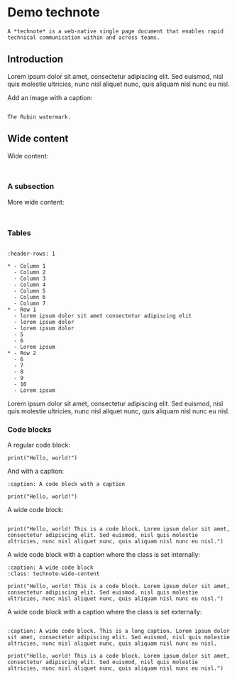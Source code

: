 # Demo technote

```{abstract}
A *technote* is a web-native single page document that enables rapid technical communication within and across teams.
```

## Introduction

Lorem ipsum dolor sit amet, consectetur adipiscing elit. Sed euismod, nisl quis molestie ultricies, nunc nisl aliquet nunc, quis aliquam nisl nunc eu nisl.

Add an image with a caption:

```{figure} rubin-watermark.png

The Rubin watermark.
```

## Wide content

Wide content:

```{rst-class} technote-wide-content
```

```{image} https://placehold.co/1200x400
```

### A subsection

More wide content:

```{rst-class} technote-wide-content
```

```{image} https://placehold.co/1200x400
```

### Tables

```{rst-class} technote-wide-content
```

```{list-table}
:header-rows: 1

* - Column 1
  - Column 2
  - Column 3
  - Column 4
  - Column 5
  - Column 6
  - Column 7
* - Row 1
  - lorem ipsum dolor sit amet consectetur adipiscing elit
  - lorem ipsum dolor
  - lorem ipsum dolor
  - 5
  - 6
  - Lorem ipsum
* - Row 2
  - 6
  - 7
  - 8
  - 9
  - 10
  - Lorem ipsum
```

Lorem ipsum dolor sit amet, consectetur adipiscing elit. Sed euismod, nisl quis molestie ultricies, nunc nisl aliquet nunc, quis aliquam nisl nunc eu nisl.

### Code blocks

A regular code block:

```{code-block} python
print("Hello, world!")
```

And with a caption:

```{code-block} python
:caption: A code block with a caption

print("Hello, world!")
```

A wide code block:

```{rst-class} technote-wide-content
```

```{code-block} python
print("Hello, world! This is a code block. Lorem ipsum dolor sit amet, consectetur adipiscing elit. Sed euismod, nisl quis molestie ultricies, nunc nisl aliquet nunc, quis aliquam nisl nunc eu nisl.")
```

A wide code block with a caption where the class is set internally:

```{code-block} python
:caption: A wide code block
:class: technote-wide-content

print("Hello, world! This is a code block. Lorem ipsum dolor sit amet, consectetur adipiscing elit. Sed euismod, nisl quis molestie ultricies, nunc nisl aliquet nunc, quis aliquam nisl nunc eu nisl.")
```

A wide code block with a caption where the class is set externally:

```{rst-class} technote-wide-content
```

```{code-block} python
:caption: A wide code block. This is a long caption. Lorem ipsum dolor sit amet, consectetur adipiscing elit. Sed euismod, nisl quis molestie ultricies, nunc nisl aliquet nunc, quis aliquam nisl nunc eu nisl.

print("Hello, world! This is a code block. Lorem ipsum dolor sit amet, consectetur adipiscing elit. Sed euismod, nisl quis molestie ultricies, nunc nisl aliquet nunc, quis aliquam nisl nunc eu nisl.")
```
